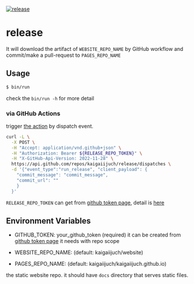 [![release](https://github.com/kaigaiijuch/release/actions/workflows/release.yml/badge.svg)](https://github.com/kaigaiijuch/release/actions/workflows/release.yml)

# release

It will download the artifact of `WEBSITE_REPO_NAME` by GitHub workflow and commit/make a pull-request to `PAGES_REPO_NAME`

## Usage

```bash
$ bin/run
```
check the `bin/run -h` for more detail

### via GitHub Actions

trigger [the action](.github/workflows/release.yml) by dispatch event.

```bash
curl -L \
  -X POST \
  -H "Accept: application/vnd.github+json" \
  -H "Authorization: Bearer ${RELEASE_REPO_TOKEN}" \
  -H "X-GitHub-Api-Version: 2022-11-28" \
  https://api.github.com/repos/kaigaiijuch/release/dispatches \
  -d '{"event_type":"run_release", "client_payload": {
    "commit_message": "commit_message",
    "commit_url": ""
    }
  }'
```

`RELEASE_REPO_TOKEN` can get from [github token page](https://github.com/settings/tokens/new?scopes=repo), detail is [here](https://docs.github.com/en/rest/reference/repos#create-a-repository-dispatch-event)

## Environment Variables

* GITHUB_TOKEN: your_github_token (required)
it can be created from [github token page](https://github.com/settings/tokens/new?scopes=repo) it needs with repo scope

* WEBSITE_REPO_NAME: (default: kaigaiijuch/website)

* PAGES_REPO_NAME: (default: kaigaiijuch/kaigaiijuch.github.io)

the static website repo. it should have `docs` directory that serves static files.

